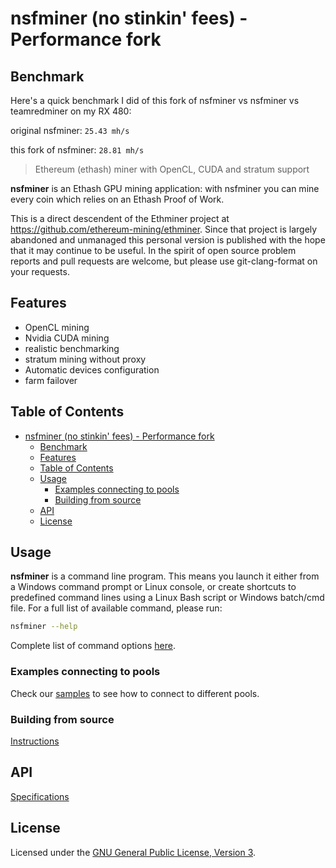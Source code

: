# nsfminer (no stinkin' fees) - Performance fork

## Benchmark
Here's a quick benchmark I did of this fork of nsfminer vs nsfminer vs teamredminer on my RX 480:

original nsfminer: `25.43 mh/s`

this fork of nsfminer: `28.81 mh/s`

> Ethereum (ethash) miner with OpenCL, CUDA and stratum support

**nsfminer** is an Ethash GPU mining application: with nsfminer you can mine every coin which relies on an Ethash Proof of Work.

This is a direct descendent of the Ethminer project at https://github.com/ethereum-mining/ethminer. Since that project
is largely abandoned and unmanaged this personal version is published with the hope that it may continue to be useful. In the spirit
of open source problem reports and pull requests are welcome, but please use git-clang-format on your requests.

## Features

* OpenCL mining
* Nvidia CUDA mining
* realistic benchmarking
* stratum mining without proxy
* Automatic devices configuration
* farm failover

## Table of Contents

- [nsfminer (no stinkin' fees) - Performance fork](#nsfminer-no-stinkin-fees---performance-fork)
  - [Benchmark](#benchmark)
  - [Features](#features)
  - [Table of Contents](#table-of-contents)
  - [Usage](#usage)
    - [Examples connecting to pools](#examples-connecting-to-pools)
    - [Building from source](#building-from-source)
  - [API](#api)
  - [License](#license)

## Usage

**nsfminer** is a command line program. This means you launch it either
from a Windows command prompt or Linux console, or create shortcuts to
predefined command lines using a Linux Bash script or Windows batch/cmd file.
For a full list of available command, please run:

```sh
nsfminer --help
```
Complete list of command options [here](docs/Options.md).

### Examples connecting to pools

Check our [samples](docs/POOL_EXAMPLES_ETH.md) to see how to connect to different pools.

### Building from source

[Instructions](docs/BUILD.md)

## API

[Specifications](docs/API_DOCUMENTATION.md)

## License

Licensed under the [GNU General Public License, Version 3](LICENSE).
